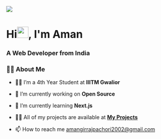 

<p align="left">
<a href="https://github.com/gurpreet-legend/github-profile-views-counter">
    <img src="https://komarev.com/ghpvc/?username=AmanPachori">
</a>
</p>
<h1 align="left">Hi<img src="https://raw.githubusercontent.com/MartinHeinz/MartinHeinz/master/wave.gif" width="30px" height="30px"/>, I'm Aman</h1>
<h3 align="left">A Web Developer from India</h3>

###   🙋‍♂️ About Me
- 👨‍💻 I’m a 4th Year Student at **IIITM Gwalior**
 
- 🔭 I’m currently working on **Open Source**
 
- 🌱 I’m currently learning **Next.js**
 
- 👨‍💻 All of my projects are available at **[My Projects](https://portfolio-ashy-tau-59.vercel.app/)**
 
- 📫 How to reach me amangirrajpachori2002@gmail.com

<!-- ### Vibing to
[![spotify-github-profile](https://spotify-github-profile.vercel.app/api/view?uid=31qhkzrrg2g63fpjyn3jj2pha754&cover_image=true&theme=novatorem&show_offline=false&background_color=fefbfb&bar_color=25abef&bar_color_cover=false)](https://github.com/kittinan/spotify-github-profile)
 -->

<br />



<div align="center">
<!-- <a href="https://github.com/AmanPachori/github-readme-activity-graph"><p>
    <img src="https://github-readme-activity-graph.vercel.app/graph?username=AmanPachori&theme=dark&hide_border=true" width="100%">
    </p> -->
    


</div>
